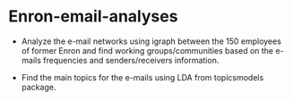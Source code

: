 # Enron-email-analyses


 * Analyze the e-mail networks using igraph between the 150 employees of former Enron and find working groups/communities based on the e-mails frequencies and senders/receivers information.

 * Find the main topics for the e-mails using LDA from topicsmodels package.
